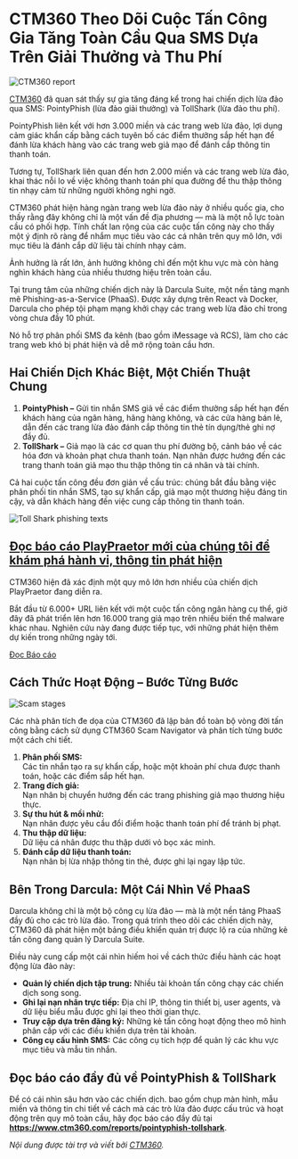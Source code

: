 # CTM360 Theo Dõi Cuộc Tấn Công Gia Tăng Toàn Cầu Qua SMS Dựa Trên Giải Thưởng và Thu Phí

![CTM360 report](https://www.bleepstatic.com/content/posts/2025/04/16/ctm360-header.jpg)

[CTM360](http://www.ctm360.com) đã quan sát thấy sự gia tăng đáng kể trong hai chiến dịch lừa đảo qua SMS: PointyPhish (lừa đảo giải thưởng) và TollShark (lừa đảo thu phí).

PointyPhish liên kết với hơn 3.000 miền và các trang web lừa đảo, lợi dụng cảm giác khẩn cấp bằng cách tuyên bố các điểm thưởng sắp hết hạn để đánh lừa khách hàng vào các trang web giả mạo để đánh cắp thông tin thanh toán.

Tương tự, TollShark liên quan đến hơn 2.000 miền và các trang web lừa đảo, khai thác nỗi lo về việc không thanh toán phí qua đường để thu thập thông tin nhạy cảm từ những người không nghi ngờ.  

CTM360 phát hiện hàng ngàn trang web lừa đảo này ở nhiều quốc gia, cho thấy rằng đây không chỉ là một vấn đề địa phương — mà là một nỗ lực toàn cầu có phối hợp. Tính chất lan rộng của các cuộc tấn công này cho thấy một ý định rõ ràng để nhắm mục tiêu vào các cá nhân trên quy mô lớn, với mục tiêu là đánh cắp dữ liệu tài chính nhạy cảm.

Ảnh hưởng là rất lớn, ảnh hưởng không chỉ đến một khu vực mà còn hàng nghìn khách hàng của nhiều thương hiệu trên toàn cầu.

Tại trung tâm của những chiến dịch này là Darcula Suite, một nền tảng mạnh mẽ Phishing-as-a-Service (PhaaS). Được xây dựng trên React và Docker, Darcula cho phép tội phạm mạng khởi chạy các trang web lừa đảo chỉ trong vòng chưa đầy 10 phút.

Nó hỗ trợ phân phối SMS đa kênh (bao gồm iMessage và RCS), làm cho các trang web khó bị phát hiện và dễ mở rộng toàn cầu hơn.

## **Hai Chiến Dịch Khác Biệt, Một Chiến Thuật Chung**

1. **PointyPhish –** Gửi tin nhắn SMS giả về các điểm thưởng sắp hết hạn đến khách hàng của ngân hàng, hãng hàng không, và các cửa hàng bán lẻ, dẫn đến các trang lừa đảo đánh cắp thông tin thẻ tín dụng/thẻ ghi nợ đầy đủ.
1. **TollShark –** Giả mạo là các cơ quan thu phí đường bộ, cảnh báo về các hóa đơn và khoản phạt chưa thanh toán. Nạn nhân được hướng đến các trang thanh toán giả mạo thu thập thông tin cá nhân và tài chính.

Cả hai cuộc tấn công đều đơn giản về cấu trúc: chúng bắt đầu bằng việc phân phối tin nhắn SMS, tạo sự khẩn cấp, giả mạo một thương hiệu đáng tin cậy, và dẫn khách hàng đến việc cung cấp thông tin thanh toán.

![Toll Shark phishing texts](https://www.bleepstatic.com/images/news/security/c/ctm360/ctm360-report/ctm360-phishing.jpg)

## [Đọc báo cáo PlayPraetor mới của chúng tôi để khám phá hành vi, thông tin phát hiện](https://www.ctm360.com/reports/play-masquerading-party-report?utm%5Fsource=bleepingcomputer.com&utm%5Fmedium=sidebar&utm%5Fcampaign=ctm360%5Fbleepingcomputer)

CTM360 hiện đã xác định một quy mô lớn hơn nhiều của chiến dịch PlayPraetor đang diễn ra.

Bắt đầu từ 6.000+ URL liên kết với một cuộc tấn công ngân hàng cụ thể, giờ đây đã phát triển lên hơn 16.000 trang giả mạo trên nhiều biến thể malware khác nhau. Nghiên cứu này đang được tiếp tục, với những phát hiện thêm dự kiến trong những ngày tới.

[Đọc Báo cáo](https://www.ctm360.com/reports/play-masquerading-party-report?utm%5Fsource=bleepingcomputer.com&utm%5Fmedium=sidebar&utm%5Fcampaign=ctm360%5Fbleepingcomputer)

## Cách Thức Hoạt Động – Bước Từng Bước

![Scam stages](https://www.bleepstatic.com/images/news/security/c/ctm360/ctm360-report/scam-stages.png)

Các nhà phân tích đe dọa của CTM360 đã lập bản đồ toàn bộ vòng đời tấn công bằng cách sử dụng CTM360 Scam Navigator và phân tích từng bước một cách chi tiết.

1. **Phân phối SMS:**  
 Các tin nhắn tạo ra sự khẩn cấp, hoặc một khoản phí chưa được thanh toán, hoặc các điểm sắp hết hạn.
2. **Trang đích giả:**  
 Nạn nhân bị chuyển hướng đến các trang phishing giả mạo thương hiệu thực.
3. **Sự thu hút & mồi nhử:**  
 Nạn nhân được yêu cầu đổi điểm hoặc thanh toán phí để tránh bị phạt.
4. **Thu thập dữ liệu:**  
 Dữ liệu cá nhân được thu thập dưới vỏ bọc xác minh.
5. **Đánh cắp dữ liệu thanh toán:**  
 Nạn nhân bị lừa nhập thông tin thẻ, được ghi lại ngay lập tức.

## Bên Trong Darcula: Một Cái Nhìn Về PhaaS

Darcula không chỉ là một bộ công cụ lừa đảo — mà là một nền tảng PhaaS đầy đủ cho các trò lừa đảo. Trong quá trình theo dõi các chiến dịch này, CTM360 đã phát hiện một bảng điều khiển quản trị được lộ ra của những kẻ tấn công đang quản lý Darcula Suite.

Điều này cung cấp một cái nhìn hiếm hoi về cách thức điều hành các hoạt động lừa đảo này:

* **Quản lý chiến dịch tập trung:** Nhiều tài khoản tấn công chạy các chiến dịch song song.
* **Ghi lại nạn nhân trực tiếp:** Địa chỉ IP, thông tin thiết bị, user agents, và dữ liệu biểu mẫu được ghi lại theo thời gian thực.
* **Truy cập dựa trên đăng ký:** Những kẻ tấn công hoạt động theo mô hình phân cấp với các điều khiển dựa trên tài khoản.
* **Công cụ cấu hình SMS:** Các công cụ tích hợp để quản lý các khu vực mục tiêu và mẫu tin nhắn.

## Đọc báo cáo đầy đủ về PointyPhish & TollShark

Để có cái nhìn sâu hơn vào các chiến dịch. bao gồm chụp màn hình, mẫu miền và thông tin chi tiết về cách mà các trò lừa đảo được cấu trúc và hoạt động trên quy mô toàn cầu, hãy đọc báo cáo đầy đủ tại **<https://www.ctm360.com/reports/pointyphish-tollshark>**.

_Nội dung được tài trợ và viết bởi [CTM360](https://www.ctm360.com?utm%5Fsource=bleepingcomputer.com&utm%5Fmedium=article&utm%5Fcampaign=ctm360%5Fbleepingcomputer)._